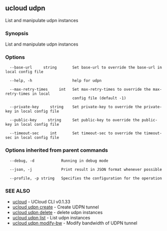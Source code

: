 ## ucloud udpn

List and manipulate udpn instances

### Synopsis

List and manipulate udpn instances

### Options

```
  --base-url     string       Set base-url to override the base-url in local config file 

  --help, -h                  help for udpn 

  --max-retry-times     int   Set max-retry-times to override the max-retry-times in local
                              config file (default -1) 

  --private-key     string    Set private-key to override the private-key in local config file 

  --public-key     string     Set public-key to override the public-key in local config file 

  --timeout-sec     int       Set timeout-sec to override the timeout-sec in local config file 

```

### Options inherited from parent commands

```
  --debug, -d            Running in debug mode 

  --json, -j             Print result in JSON format whenever possible 

  --profile, -p string   Specifies the configuration for the operation 

```

### SEE ALSO

* [ucloud](cli/cmd/ucloud)	 - UCloud CLI v0.1.33
* [ucloud udpn create](cli/cmd/ucloud/udpn/create)	 - Create UDPN tunnel
* [ucloud udpn delete](cli/cmd/ucloud/udpn/delete)	 - delete udpn instances
* [ucloud udpn list](cli/cmd/ucloud/udpn/list)	 - List udpn instances
* [ucloud udpn modify-bw](cli/cmd/ucloud/udpn/modify-bw)	 - Modify bandwidth of UDPN tunnel

